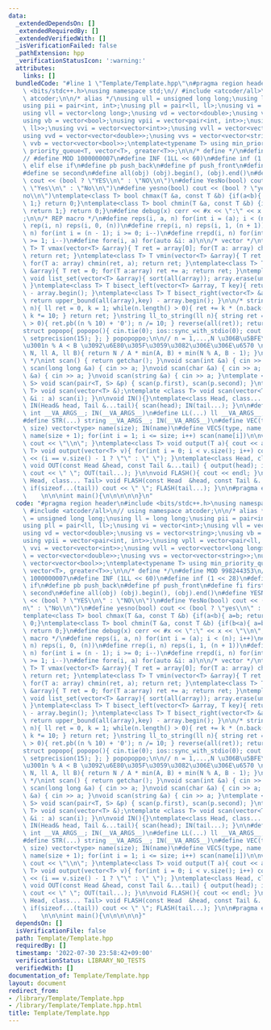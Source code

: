 ```yaml
---
data:
  _extendedDependsOn: []
  _extendedRequiredBy: []
  _extendedVerifiedWith: []
  _isVerificationFailed: false
  _pathExtension: hpp
  _verificationStatusIcon: ':warning:'
  attributes:
    links: []
  bundledCode: "#line 1 \"Template/Template.hpp\"\n#pragma region header\n#include\
    \ <bits/stdc++.h>\nusing namespace std;\n// #include <atcoder/all>\n// using namespace\
    \ atcoder;\n\n/* alias */\nusing ull = unsigned long long;\nusing ll = long long;\n\
    using pii = pair<int, int>;\nusing pll = pair<ll, ll>;\nusing vi = vector<int>;\n\
    using vll = vector<long long>;\nusing vd = vector<double>;\nusing vs = vector<string>;\n\
    using vb = vector<bool>;\nusing vpii = vector<pair<int, int>>;\nusing vpll = vector<pair<ll,\
    \ ll>>;\nusing vvi = vector<vector<int>>;\nusing vvll = vector<vector<long long>>;\n\
    using vvd = vector<vector<double>>;\nusing vvs = vector<vector<string>>;\nusing\
    \ vvb = vector<vector<bool>>;\ntemplate<typename T> using min_priority_queue =\
    \ priority_queue<T, vector<T>, greater<T>>;\n\n/* define */\n#define MOD 998244353\n\
    // #define MOD 1000000007\n#define INF (1LL << 60)\n#define inf (1 << 28)\n#define\
    \ elif else if\n#define pb push_back\n#define pf push_front\n#define fi first\n\
    #define se second\n#define all(obj) (obj).begin(), (obj).end()\n#define YESNO(bool)\
    \ cout << (bool ? \"YES\\n\" : \"NO\\n\")\n#define YesNo(bool) cout << (bool ?\
    \ \"Yes\\n\" : \"No\\n\")\n#define yesno(bool) cout << (bool ? \"yes\\n\" : \"\
    no\\n\")\ntemplate<class T> bool chmax(T &a, const T &b) {if(a<b){ a=b; return\
    \ 1;} return 0;}\ntemplate<class T> bool chmin(T &a, const T &b) {if(b<a){ a=b;\
    \ return 1;} return 0;}\n#define debug(x) cerr << #x << \":\" << x << \"\\n\"\
    ;\n\n/* REP macro */\n#define reps(i, a, n) for(int i = (a); i < (n); i++)\n#define\
    \ rep(i, n) reps(i, 0, (n))\n#define rrep(i, n) reps(i, 1, (n + 1))\n#define repd(i,\
    \ n) for(int i = (n - 1); i >= 0; i--)\n#define rrepd(i, n) for(int i = (n); i\
    \ >= 1; i--)\n#define fore(i, a) for(auto &i: a)\n\n/* vector */\ntemplate<class\
    \ T> T vmax(vector<T> &array){ T ret = array[0]; for(T a: array) chmax(ret, a);\
    \ return ret; }\ntemplate<class T> T vmin(vector<T> &array){ T ret = array[0];\
    \ for(T a: array) chmin(ret, a); return ret; }\ntemplate<class T> T sum(vector<T>\
    \ &array){ T ret = 0; for(T a:array) ret += a; return ret; }\ntemplate<class T>\
    \ void list_set(vector<T> &array){ sort(all(array)); array.erase(unique(all(array)),array.end());\
    \ }\ntemplate<class T> T bisect_left(vector<T> &array, T key){ return lower_bound(all(array),key)\
    \ - array.begin(); }\ntemplate<class T> T bisect_right(vector<T> &array, T key){\
    \ return upper_bound(all(array),key) - array.begin(); }\n\n/* string */\nll string_to_ll(string\
    \ n){ ll ret = 0, k = 1; while(n.length() > 0){ ret += k * (n.back() - '0'); n.pop_back();\
    \ k *= 10; } return ret; }\nstring ll_to_string(ll n){ string ret = \"\"; while(n\
    \ > 0){ ret.pb((n % 10) + '0'); n /= 10; } reverse(all(ret)); return ret; }\n\n\
    struct popopo{ popopo(){ cin.tie(0); ios::sync_with_stdio(0); cout << fixed <<\
    \ setprecision(15); }; } popopoppo;\n\n// n = 1,...,N \u306B\u5BFE\u3057\u3066\
    \u3001n % A < B \u3092\u6E80\u305F\u3059\u3082\u306E\u306E\u6570 \nll Count_of_n_mod_A_less_than_B(ll\
    \ N, ll A, ll B){ return N / A * min(A, B) + min(N % A, B - 1); }\n\n\n/* IN/OUT\
    \ */\nint scan() { return getchar(); }\nvoid scan(int &a) { cin >> a; }\nvoid\
    \ scan(long long &a) { cin >> a; }\nvoid scan(char &a) { cin >> a; }\nvoid scan(double\
    \ &a) { cin >> a; }\nvoid scan(string &a) { cin >> a; }\ntemplate <class T, class\
    \ S> void scan(pair<T, S> &p) { scan(p.first), scan(p.second); }\ntemplate <class\
    \ T> void scan(vector<T> &);\ntemplate <class T> void scan(vector<T> &a) { for(auto\
    \ &i : a) scan(i); }\n\nvoid IN(){}\ntemplate<class Head, class... Tail> void\
    \ IN(Head& head, Tail &...tail){ scan(head); IN(tail...); }\n\n#define INT(...)\
    \ int __VA_ARGS__; IN(__VA_ARGS__)\n#define LL(...) ll __VA_ARGS__; IN(__VA_ARGS__)\n\
    #define STR(...) string __VA_ARGS__; IN(__VA_ARGS__)\n#define VEC(type, name,\
    \ size) vector<type> name(size); IN(name)\n#define VECS(type, name, size) vector<type>\
    \ name(size + 1); for(int i = 1; i <= size; i++) scan(name[i])\n\nvoid OUT(){\
    \ cout << \"\\n\"; }\ntemplate<class T> void output(T a){ cout << a; }\ntemplate<class\
    \ T> void output(vector<T> v){ for(int i = 0; i < v.size(); i++) cout << v[i]\
    \ << (i == v.size() - 1 ? \"\" : \" \"); }\ntemplate<class Head, class... Tail>\
    \ void OUT(const Head &head, const Tail &...tail) { output(head); if(sizeof...(tail))\
    \ cout << \" \"; OUT(tail...); }\n\nvoid FLASH(){ cout << endl; }\ntemplate<class\
    \ Head, class... Tail> void FLASH(const Head  &head, const Tail &...tail) { output(head);\
    \ if(sizeof...(tail)) cout << \" \"; FLASH(tail...); }\n\n#pragma endregion header\
    \    \n\n\nint main(){\n\n\n\n\n}\n"
  code: "#pragma region header\n#include <bits/stdc++.h>\nusing namespace std;\n//\
    \ #include <atcoder/all>\n// using namespace atcoder;\n\n/* alias */\nusing ull\
    \ = unsigned long long;\nusing ll = long long;\nusing pii = pair<int, int>;\n\
    using pll = pair<ll, ll>;\nusing vi = vector<int>;\nusing vll = vector<long long>;\n\
    using vd = vector<double>;\nusing vs = vector<string>;\nusing vb = vector<bool>;\n\
    using vpii = vector<pair<int, int>>;\nusing vpll = vector<pair<ll, ll>>;\nusing\
    \ vvi = vector<vector<int>>;\nusing vvll = vector<vector<long long>>;\nusing vvd\
    \ = vector<vector<double>>;\nusing vvs = vector<vector<string>>;\nusing vvb =\
    \ vector<vector<bool>>;\ntemplate<typename T> using min_priority_queue = priority_queue<T,\
    \ vector<T>, greater<T>>;\n\n/* define */\n#define MOD 998244353\n// #define MOD\
    \ 1000000007\n#define INF (1LL << 60)\n#define inf (1 << 28)\n#define elif else\
    \ if\n#define pb push_back\n#define pf push_front\n#define fi first\n#define se\
    \ second\n#define all(obj) (obj).begin(), (obj).end()\n#define YESNO(bool) cout\
    \ << (bool ? \"YES\\n\" : \"NO\\n\")\n#define YesNo(bool) cout << (bool ? \"Yes\\\
    n\" : \"No\\n\")\n#define yesno(bool) cout << (bool ? \"yes\\n\" : \"no\\n\")\n\
    template<class T> bool chmax(T &a, const T &b) {if(a<b){ a=b; return 1;} return\
    \ 0;}\ntemplate<class T> bool chmin(T &a, const T &b) {if(b<a){ a=b; return 1;}\
    \ return 0;}\n#define debug(x) cerr << #x << \":\" << x << \"\\n\";\n\n/* REP\
    \ macro */\n#define reps(i, a, n) for(int i = (a); i < (n); i++)\n#define rep(i,\
    \ n) reps(i, 0, (n))\n#define rrep(i, n) reps(i, 1, (n + 1))\n#define repd(i,\
    \ n) for(int i = (n - 1); i >= 0; i--)\n#define rrepd(i, n) for(int i = (n); i\
    \ >= 1; i--)\n#define fore(i, a) for(auto &i: a)\n\n/* vector */\ntemplate<class\
    \ T> T vmax(vector<T> &array){ T ret = array[0]; for(T a: array) chmax(ret, a);\
    \ return ret; }\ntemplate<class T> T vmin(vector<T> &array){ T ret = array[0];\
    \ for(T a: array) chmin(ret, a); return ret; }\ntemplate<class T> T sum(vector<T>\
    \ &array){ T ret = 0; for(T a:array) ret += a; return ret; }\ntemplate<class T>\
    \ void list_set(vector<T> &array){ sort(all(array)); array.erase(unique(all(array)),array.end());\
    \ }\ntemplate<class T> T bisect_left(vector<T> &array, T key){ return lower_bound(all(array),key)\
    \ - array.begin(); }\ntemplate<class T> T bisect_right(vector<T> &array, T key){\
    \ return upper_bound(all(array),key) - array.begin(); }\n\n/* string */\nll string_to_ll(string\
    \ n){ ll ret = 0, k = 1; while(n.length() > 0){ ret += k * (n.back() - '0'); n.pop_back();\
    \ k *= 10; } return ret; }\nstring ll_to_string(ll n){ string ret = \"\"; while(n\
    \ > 0){ ret.pb((n % 10) + '0'); n /= 10; } reverse(all(ret)); return ret; }\n\n\
    struct popopo{ popopo(){ cin.tie(0); ios::sync_with_stdio(0); cout << fixed <<\
    \ setprecision(15); }; } popopoppo;\n\n// n = 1,...,N \u306B\u5BFE\u3057\u3066\
    \u3001n % A < B \u3092\u6E80\u305F\u3059\u3082\u306E\u306E\u6570 \nll Count_of_n_mod_A_less_than_B(ll\
    \ N, ll A, ll B){ return N / A * min(A, B) + min(N % A, B - 1); }\n\n\n/* IN/OUT\
    \ */\nint scan() { return getchar(); }\nvoid scan(int &a) { cin >> a; }\nvoid\
    \ scan(long long &a) { cin >> a; }\nvoid scan(char &a) { cin >> a; }\nvoid scan(double\
    \ &a) { cin >> a; }\nvoid scan(string &a) { cin >> a; }\ntemplate <class T, class\
    \ S> void scan(pair<T, S> &p) { scan(p.first), scan(p.second); }\ntemplate <class\
    \ T> void scan(vector<T> &);\ntemplate <class T> void scan(vector<T> &a) { for(auto\
    \ &i : a) scan(i); }\n\nvoid IN(){}\ntemplate<class Head, class... Tail> void\
    \ IN(Head& head, Tail &...tail){ scan(head); IN(tail...); }\n\n#define INT(...)\
    \ int __VA_ARGS__; IN(__VA_ARGS__)\n#define LL(...) ll __VA_ARGS__; IN(__VA_ARGS__)\n\
    #define STR(...) string __VA_ARGS__; IN(__VA_ARGS__)\n#define VEC(type, name,\
    \ size) vector<type> name(size); IN(name)\n#define VECS(type, name, size) vector<type>\
    \ name(size + 1); for(int i = 1; i <= size; i++) scan(name[i])\n\nvoid OUT(){\
    \ cout << \"\\n\"; }\ntemplate<class T> void output(T a){ cout << a; }\ntemplate<class\
    \ T> void output(vector<T> v){ for(int i = 0; i < v.size(); i++) cout << v[i]\
    \ << (i == v.size() - 1 ? \"\" : \" \"); }\ntemplate<class Head, class... Tail>\
    \ void OUT(const Head &head, const Tail &...tail) { output(head); if(sizeof...(tail))\
    \ cout << \" \"; OUT(tail...); }\n\nvoid FLASH(){ cout << endl; }\ntemplate<class\
    \ Head, class... Tail> void FLASH(const Head  &head, const Tail &...tail) { output(head);\
    \ if(sizeof...(tail)) cout << \" \"; FLASH(tail...); }\n\n#pragma endregion header\
    \    \n\n\nint main(){\n\n\n\n\n}"
  dependsOn: []
  isVerificationFile: false
  path: Template/Template.hpp
  requiredBy: []
  timestamp: '2022-07-30 23:58:42+09:00'
  verificationStatus: LIBRARY_NO_TESTS
  verifiedWith: []
documentation_of: Template/Template.hpp
layout: document
redirect_from:
- /library/Template/Template.hpp
- /library/Template/Template.hpp.html
title: Template/Template.hpp
---
```

